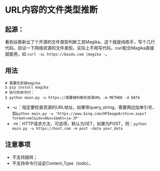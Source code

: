# URL内容的文件类型推断

## 起源：

看到谷歌新出了个开源的文件类型判断工具Magika，这个就是纯练手，写个几行代码，验证一下网络资源的文件类型。实际上不用写代码，curl配合Magika直接就能用，如 `curl -sL https://baidu.com |magika -`。

## 用法

```
# 需要先安装magika
$ pip install magika
# 执行的命令行：
$ python main.py -u https://需要被判断的资源URL -m METHOD -d DATA
```

- -u ：指定要检查资源的URL地址，如果带query_string，需要两边加单引号，如`python main.py -u 'https://www.bing.com/HPImageArchive.aspx?format=xml&idx=0&n=1&mkt=ja-JP'`
- -m：HTTP请求方法，可选项，默认为GET，如果为POST，则：`python main.py -u https://host.com -m post -data your_data`

## 注意事项

- 不支持跳转；
- 不支持命令行设定Content_Type（todo）。
